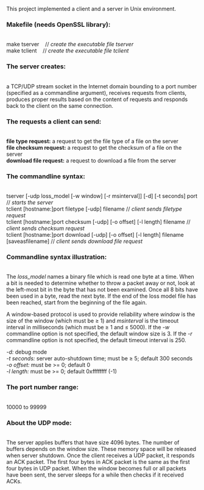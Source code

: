 This project implemented a client and a server in Unix environment.

**<h3>Makefile (needs OpenSSL library):</h3>**<br/>
make tserver&nbsp;&nbsp;&nbsp;&nbsp;// *create the executable file tserver*<br/>
make tclient&nbsp;&nbsp;&nbsp;&nbsp;// *create the executable file tclient*

**<h3>The server creates:</h3>**<br/>
a TCP/UDP stream socket in the Internet domain bounding to a port number (specified as a commandline argument), 
receives requests from clients, produces proper results based on the content of requests and responds back to the client 
on the same connection.

**<h3>The requests a client can send:</h3>**<br/> 
**file type request:** a request to get the file type of a file on the server<br/> 
**file checksum request:** a request to get the checksum of a file on the server<br/> 
**download file request:** a request to download a file from the server<br/> 

**<h3>The commandline syntax:</h3>**<br/>
tserver [-udp loss_model [-w window] [-r msinterval]] [-d] [-t seconds] port // *starts the server*<br/>
tclient [hostname:]port filetype [-udp] filename // *client sends filetype request*<br/>
tclient [hostname:]port checksum [-udp] [-o offset] [-l length] filename // *client sends checksum request*<br/>
tclient [hostname:]port download [-udp] [-o offset] [-l length] filename [saveasfilename] // *client sends download file request*<br/>

**<h3>Commandline syntax illustration:</h3>**<br/>
The *loss_model* names a binary file which is read one byte at a time. When a bit is needed to determine 
whether to throw a packet away or not, look at the left-most bit in the byte that has not been examined. 
Once all 8 bits have been used in a byte, read the next byte. 
If the end of the loss model file has been reached, start from the beginning of the file again.

A window-based protocol is used to provide reliability where *window* is the size of the window (which must be ≥ 1) 
and *msinterval* is the timeout interval in milliseconds (which must be ≥ 1 and ≤ 5000). 
If the *-w* commandline option is not specified, the default window size is 3. 
If the *-r* commandline option is not specified, the default timeout interval is 250.

*-d:* debug mode<br/>
*-t seconds:* server auto-shutdown time; must be ≥ 5; default 300 seconds<br/>
*-o offset:* must be >= 0; default 0<br/>
*-l length:* must be >= 0; default 0xffffffff (-1)<br/>

**<h3>The port number range:</h3>**<br/> 
10000 to 99999

**<h3>About the UDP mode:</h3>**<br/> 
The server applies buffers that have size 4096 bytes. The number of buffers depends on the window size. 
These memory space will be released when server shutdown. 
Once the client receives a UDP packet, it responds an ACK packet. 
The first four bytes in ACK packet is the same as the first four bytes in UDP packet. 
When the window becomes full or all packets have been sent, the server sleeps for a while then checks if it received ACKs. 

